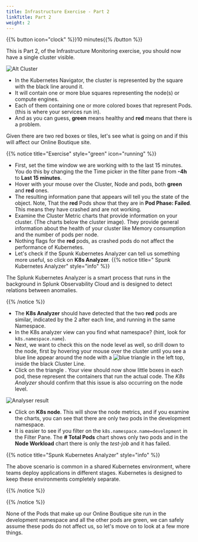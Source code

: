 ```yaml
---
title: Infrastructure Exercise - Part 2
linkTitle: Part 2
weight: 2
---
```


{{% button icon="clock" %}}10 minutes{{% /button %}}

This is Part 2, of the Infrastructure Monitoring exercise, you should now have a single cluster visible.

![Alt Cluster](../images/k8s-cluster.png)

* In the Kubernetes Navigator, the cluster is represented by the square with the black line around it.
* It will contain one or more blue squares representing the node(s) or compute engines.
* Each of them containing one or more colored boxes that represent Pods. (this is where your services run in).
* And as you can guess, **green** means healthy and **red** means that there is a problem.

Given there are two red boxes or tiles, let's see what is going on and if this will affect our Online Boutique site.

{{% notice title="Exercise" style="green" icon="running" %}}

* First, set the time window we are working with to the last 15 minutes. You do this by changing the  the Time picker in the filter pane from **-4h** to **Last 15 minutes**.
* Hover with your mouse over the Cluster, Node and pods, both **green** and **red** ones.
* The resulting information pane that appears will tell you the state of the object. Note, That the **red** Pods show that they are in **Pod Phase: Failed**. This means they have crashed and are not working.
* Examine the Cluster Metric charts that provide information on your cluster. (The charts below the cluster image). They provide general information about the health of your cluster like Memory consumption and the number of pods per node.
* Nothing flags for the **red** pods, as crashed pods do not affect the performance of Kubernetes.
* Let's check if the Spunk Kubernetes Analyzer can tell us something more useful, so click on **K8s Analyzer**.
{{% notice title=" Spunk Kubernetes Analyzer" style="info" %}}

The Splunk Kubernetes Analyzer is a smart process that runs in the background in Splunk Observability Cloud and is designed to detect relations between anomalies.  

{{% /notice %}}

* The **K8s Analyzer** should have detected that the two **red** pods are similar, indicated by the 2 after each line, and running in the same Namespace.
* In the K8s analyzer view can you find what namespace? (hint, look for `k8s.namespace.name`).
* Next, we want to check this on the node level as well, so drill down to the node, first by hovering your mouse over the cluster until you see a blue line appear around the node with a ![blue triangle ](../images/node-blue-traingle.png?classes=inline) in the left top, inside the black Cluster Line. 
* Click on the triangle . Your view should now show little boxes in each pod, these represent the  containers that run the actual code. The *K8s Analyzer* should confirm that this issue is also occurring on the node level.

![Analyser result](../images/k8s-analyser-result.png?width=20vw)

* Click on **K8s node**. This will show the node metrics, and if you examine the charts, you can see that there are only two pods in the development namespace.
* It is easier to see if you filter on the `k8s.namespace.name=development` in the Filter Pane. The **# Total Pods** chart shows only two pods and in the **Node Workload** chart there is only the *test-job* and it has failed.

{{% notice title="Spunk Kubernetes Analyzer" style="info" %}}

The above scenario is common in a shared Kubernetes environment, where teams deploy applications in different stages. Kubernetes is designed to keep these environments completely separate.

{{% /notice %}}

{{% /notice %}}

None of the Pods that make up our Online Boutique site run in the development namespace and all the other pods are green, we can safely assume these pods do not affect us, so let's move on to look at a few more things.
